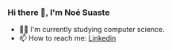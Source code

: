 ### Hi there 👋, I'm Noé Suaste

- 👨‍💻 I'm currently studying computer science.
- 📫 How to reach me: [Linkedin](www.linkedin.com/in/noé-abraham-suaste-morales-8915a02a9)

<!--
**noe-suaste/noe-suaste** is a ✨ _special_ ✨ repository because its `README.md` (this file) appears on your GitHub profile.

Here are some ideas to get you started:

- 🔭 I’m currently working on ...
- 🌱 I’m currently learning ...
- 👯 I’m looking to collaborate on ...
- 🤔 I’m looking for help with ...
- 💬 Ask me about ...
- 📫 How to reach me: ...
- 😄 Pronouns: ...
- ⚡ Fun fact: ...
-->
